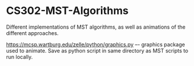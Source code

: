# CS302-MST-Algorithms

Different implementations of MST algorithms, as well as animations of the different approaches.

https://mcsp.wartburg.edu/zelle/python/graphics.py –- graphics package used to animate. Save as python script in same directory as MST scripts to run locally.
